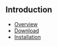 ## Introduction

* [Overview](/sentry-1/overview)
* [Download](/sentry-1/overview/download)
* [Installation](/sentry-1/overview/installation)
